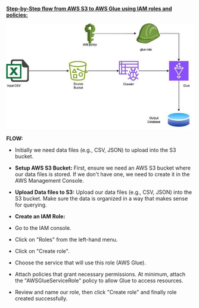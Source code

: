 <ins>**Step-by-Step flow from AWS S3 to AWS Glue using IAM roles and policies:**



![](Media/aws_project_image.jpeg)


**FLOW:**


* Initially we need data files (e.g., CSV, JSON) to upload into the S3 bucket.

* **Setup AWS S3 Bucket:** First, ensure we need an AWS S3 bucket where our data files is stored. If we don't have one, we need to create it in the AWS Management Console.

* **Upload Data files to S3:** Upload our data files (e.g., CSV, JSON) into the S3 bucket. Make sure the data is organized in a way that makes sense for querying.

* **Create an IAM Role:**

* Go to the IAM console.
* Click on "Roles" from the left-hand menu.
* Click on "Create role".
* Choose the service that will use this role (AWS Glue).
* Attach policies that grant necessary permissions. At minimum, attach the "AWSGlueServiceRole" policy to allow Glue to access resources.
* Review and name our role, then click "Create role" and finally role created successfully.
